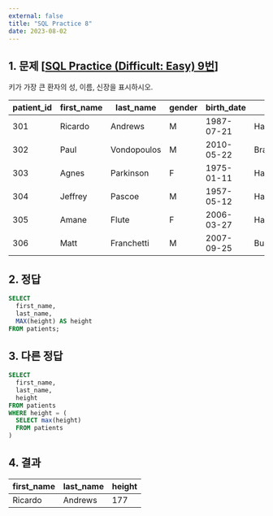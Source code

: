 ```yaml
---
external: false
title: "SQL Practice 8"
date: 2023-08-02
---
```


## 1. 문제 [[SQL Practice (Difficult: Easy) 9번](https://www.sql-practice.com/)]

키가 가장 큰 환자의 성, 이름, 신장을 표시하시오.

| patient_id | first_name | last_name   | gender | birth_date | city       | province_id | allergies   | height | weight |
|------------|------------|-------------|--------|------------|------------|-------------|-------------|--------|--------|
| 301        | Ricardo    | Andrews     | M      | 1987-07-21 | Hamilton   | ON          | NULL        | 177    | 112    |
| 302        | Paul       | Vondopoulos | M      | 2010-05-22 | Brantford  | ON          | NULL        | 107    | 36     |
| 303        | Agnes      | Parkinson   | F      | 1975-01-11 | Hamilton   | ON          | Sulfa Drugs | 158    | 47     |
| 304        | Jeffrey    | Pascoe      | M      | 1957-05-12 | Hamilton   | ON          | Sulfa       | 174    | 84     |
| 305        | Amane      | Flute       | F      | 2006-03-27 | Hamilton   | ON          | NULL        | 130    | 48     |
| 306        | Matt       | Franchetti  | M      | 2007-09-25 | Burlington | ON          | Milk        | 157    | 60     |

## 2. 정답

```sql
SELECT
  first_name,
  last_name,
  MAX(height) AS height
FROM patients;
```

## 3. 다른 정답

```sql
SELECT
  first_name,
  last_name,
  height
FROM patients
WHERE height = (
  SELECT max(height)
  FROM patients
)
```

## 4. 결과

| first_name | last_name | height |
|------------|-----------|--------|
| Ricardo    | Andrews   | 177    |
